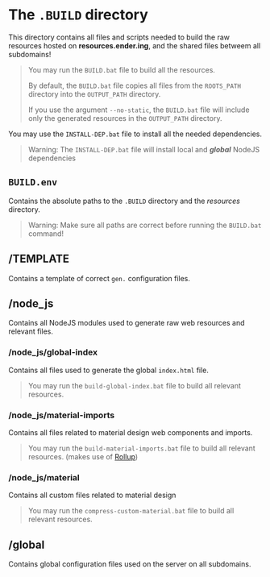 # The `.BUILD` directory

This directory contains all files and scripts needed to build the raw resources hosted on **resources.ender.ing**, and the shared files betweem all subdomains!

> You may run the `BUILD.bat` file to build all the resources.
>
> By default, the `BUILD.bat` file copies all files from the `ROOTS_PATH` directory into the `OUTPUT_PATH` directory.
>
> If you use the argument `--no-static`, the `BUILD.bat` file will include only the generated resources in the `OUTPUT_PATH` directory.

You may use the `INSTALL-DEP.bat` file to install all the needed dependencies.

> Warning: The `INSTALL-DEP.bat` file will install local and ***global*** NodeJS dependencies

## `BUILD.env`

Contains the absolute paths to the `.BUILD` directory and the *resources* directory.

> Warning: Make sure all paths are correct before running the `BUILD.bat` command!

## /TEMPLATE

Contains a template of correct `gen.` configuration files.

## /__node_js__

Contains all NodeJS modules used to generate raw web resources and relevant files.

### /__node_js__/global-index

Contains all files used to generate the global `index.html` file.

> You may run the `build-global-index.bat` file to build all relevant resources.

### /__node_js__/material-imports

Contains all files related to material design web components and imports.

> You may run the `build-material-imports.bat` file to build all relevant resources. (makes use of [Rollup](https://rollupjs.org/))

### /__node_js__/material

Contains all custom files related to material design

> You may run the `compress-custom-material.bat` file to build all relevant resources.

## /global

Contains global configuration files used on the server on all subdomains.
